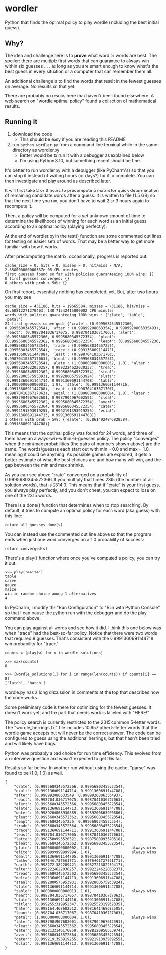 # wordler
Python that finds the optimal policy to play wordle (including the best initial guess).

## Why?

The idea and challenge here is to **prove** what word or words are best.  The spoiler: there are 
multiple first words that can guarantee to always win within six guesses . . . as long as
you are smart enough to know what's the best guess in every situation or a computer that
can remember them all.

An additional challenge is to find the words that result in the fewest guesses on average.
No results on that yet.

There are probably no results here that haven't been found elsewhere.  A web search on
"wordle optimal policy" found a collection of mathematical results.

## Running it

1. download the code
   - This should be easy if you are reading this README
2. run `python wordler.py` from a command line terminal while in the same directory as wordler.py
   - Better would be to run it with a debugger as explained below
   - I'm using Python 3.10, but something recent should be fine. 

It's better to run wordler.py with a debugger (like PyCharm's) so that you can stop it 
instead of waiting hours (or days?) for it to complete.  You can then investigate and play
around as described later.

It will first take 2 or 3 hours to precompute a matrix for quick determination of 
remaining candidate words after a guess.  It is written to file (1.5 GB) so 
that the next time you run, you don't have to wait 2 or 3 hours again to recompute it.

Then, a policy will be computed for a yet unknown amount of time to determine the likelihoods
of winning for each word as an initial guess according to an optimal policy (playing perfectly). 

At the end of wordler.py in the test() function are some commented out lines for testing on
easier sets of words.  That may be a better way to get more familiar with how it works.

After precomputing the matrix, occasionally, progress is reported out:

    cache_size = 0, hits = 0, misses = 0, hit/miss = N/A, 2.650000000000337e-05 CPU minutes
    first guesses found so far with policies guaranteeing 100% wins: []
    0 first guesses converged: {}
    0 others with prob > 50%: {}

On first report, essentially nothing has completed, yet.  But, after two hours you may see

    cache_size = 431186, hits = 19665584, misses = 431186, hit/miss = 45.60812271270403, 140.71542415000002 CPU minutes
    words with policies guaranteeing 100% wins : ['plate', 'table', 'petal']
    24 first guesses converged: {'crate': (0.9995680345572366, 0.9995680345572354), 'after': (0.998992080633549, 0.9989920806335493), 'react': (0.9987041036717075, 0.9987041036717063), 'alert': (0.9995680345572366, 0.9995680345572354), 'pleat': (0.9995680345572362, 0.9995680345572354), 'leapt': (0.999568034557236, 0.9995680345572354), 'trade': (0.9995680345572364, 0.9995680345572354), 'trace': (0.9991360691144711, 0.9991360691144708), 'least': (0.9987041036717065, 0.9987041036717063), 'bleat': (0.9995680345572362, 0.9995680345572354), 'plate': (1.0000000000000002, 1.0), 'alter': (0.9992224622030257, 0.9992224622030237), 'tread': (0.9995680345572362, 0.9995680345572354), 'steal': (0.9992800575953931, 0.9992800575953924), 'slate': (0.9991360691144714, 0.9991360691144708), 'table': (1.0000000000000013, 1.0), 'stale': (0.9991360691144716, 0.9991360691144708), 'leant': (0.9987041036717067, 0.9987041036717063), 'petal': (1.0000000000000004, 1.0), 'later': (0.9987904967602601, 0.9987904967602591), 'cleat': (0.9995680345572362, 0.9995680345572354), 'avert': (0.9995680345572364, 0.9995680345572354), 'cater': (0.9992191393919255, 0.9992191393919255), 'eclat': (0.9991360691144713, 0.9991360691144708)}
    1 others with prob > 50%: {'elate': (0.8614924846828584, 0.9991360691144708)}

This means that the optimal policy was found for 24 words, and three of them have an
always-win-within-6-guesses policy.  The policy "converges" when the min/max probabilities
(the pairs of numbers shown above) are the same. The words/guesses each start out with 
min = 0.0 and max = 1.0, meaning it could be anything.  As possible games are explored, it gets 
a better estimate of what the best choices are and how many will win, and the gap between
the min and max shrinks.

As you can see above "crate" converged on a probability of 0.9995680345572366.  If you
multiply that times 2315 (the number of all solution words), that is 2314.0.  This means
that if "crate" is your first guess, you always play perfectly, and you don't cheat, you
can expect to lose on one of the 2315 words. 

There is a done() function that determines when to stop searching.  By default, it tries to
compute an optimal policy for each word (aka guess) with this line: 

    return all_guesses_done(s)

You can instead use the commented out line above so that the program ends when just one word
converges on a 1.0 probability of success:

    return converged(s)

There's a play() function where once you've computed a policy, you can try it out:

    >>> play('maize')
    table
    carve
    gauze
    maize
    win in random choice among 1 alternatives
    4

In PyCharm, I modify the "Run Configuration" to "Run with Python Console" so that I can
pause the python run with the debugger and do the play command above.

You can play against all words and see how it did.  I think this one below was when "trace"
had the best-so-far policy.  Notice that there were two words that required 8 guesses.  That's
consistent with the 0.9991360691144718 win probability for "trace."

    counts = [play(w) for w in wordle_solutions]

    >>> max(counts)
    8
    
    >>> [wordle_solutions[i] for i in range(len(counts)) if counts[i] == 8]
    ['latch', 'batch']

wordle.py has a long discussion in comments at the top that describes how the code works.

Some preliminary code is there for optimizing for the fewest guesses.  It doesn't work yet,
and the part that needs work is labeled with "HERE!"

The policy search is currently restricted to the 2315 common 5-letter words.  The
"wordle_herrings.txt" file includes 10,657 other 5-letter words that the wordle
game accepts but will never be the correct answer.  The code can be configured to
guess using the additional herrings, but that hasn't been tried and will likely have bugs.

Python was probably a bad choice for run time efficiency.  This evolved from an interview
question and wasn't expected to get this far.

Results so far below.  In another run without using the cache, "parse" was found
to be (1.0, 1.0) as well.

    {
        "crate": (0.9995680345572366, 0.9995680345572354),
        "exalt": (0.9991360691144714, 0.9991360691144708),
        "after": (0.998992080633549, 0.9989920806335493),
        "react": (0.9987041036717075, 0.9987041036717063),
        "alert": (0.9995680345572366, 0.9995680345572354),
        "elate": (0.9991360691144713, 0.9991360691144708),
        "water": (0.9989200863930889, 0.9989200863930886),
        "pleat": (0.9995680345572362, 0.9995680345572354),
        "leapt": (0.999568034557236, 0.9995680345572354),
        "trade": (0.9995680345572364, 0.9995680345572354),
        "trace": (0.9991360691144711, 0.9991360691144708),
        "least": (0.9987041036717065, 0.9987041036717063),
        "latte": (0.9987580993520521, 0.9987580993520518),
        "bleat": (0.9995680345572362, 0.9995680345572354),
        "plate": (1.0000000000000002, 1.0),                  always wins
        "elite": (0.9999999999999994, 1.0),                  always wins
        "dealt": (0.9991360691144705, 0.9991360691144708),
        "lathe": (0.9978401727861771, 0.9978401727861771),
        "earth": (0.9982721382289421, 0.9982721382289417),
        "alter": (0.9992224622030257, 0.9992224622030237),
        "tread": (0.9995680345572362, 0.9995680345572354),
        "delta": (0.9991360691144713, 0.9991360691144708),
        "steal": (0.9992800575953931, 0.9992800575953924),
        "slate": (0.9991360691144714, 0.9991360691144708),
        "table": (1.0000000000000013, 1.0),                  always wins
        "heart": (0.9987041036717057, 0.9987041036717063),
        "stale": (0.9991360691144716, 0.9991360691144708),
        "title": (0.9992552319952347, 0.9992552319952335),
        "hater": (0.9981641468682512, 0.9981641468682505),
        "leant": (0.9987041036717067, 0.9987041036717063),
        "petal": (1.0000000000000004, 1.0),                  always wins
        "later": (0.9987904967602601, 0.9987904967602591),
        "cleat": (0.9995680345572362, 0.9995680345572354),
        "eater": (0.4922132146176859, 0.9988120950323974),
        "avert": (0.9995680345572364, 0.9995680345572354),
        "cater": (0.9992191393919255, 0.9992191393919255),
        "eclat": (0.9991360691144713, 0.9991360691144708),
    }

